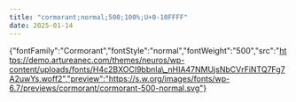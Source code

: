 ```yaml
---
title: "cormorant;normal;500;100%;U+0-10FFFF"
date: 2025-01-14
---
```


{"fontFamily":"Cormorant","fontStyle":"normal","fontWeight":"500","src":"https://demo.artureanec.com/themes/neuros/wp-content/uploads/fonts/H4c2BXOCl9bbnla\_nHIA47NMUjsNbCVrFiNTQ7Fg7A2uwYs.woff2","preview":"https://s.w.org/images/fonts/wp-6.7/previews/cormorant/cormorant-500-normal.svg"}
